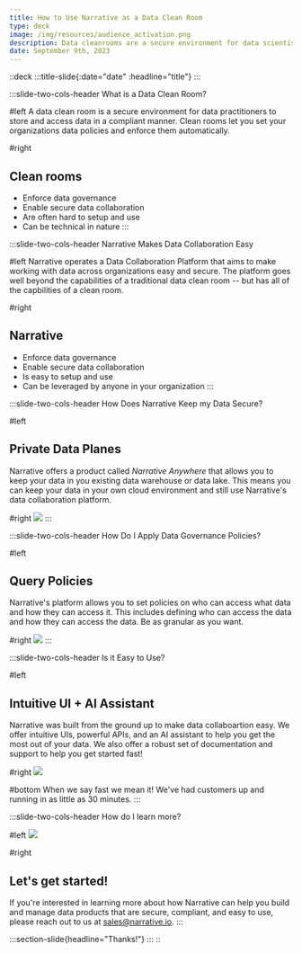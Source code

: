 ```yaml
---
title: How to Use Narrative as a Data Clean Room
type: deck
image: /img/resources/audience_activation.png
description: Data cleanrooms are a secure environment for data scientists to access and analyze data.
date: September 9th, 2023
---
```


::deck
  :::title-slide{:date="date" :headline="title"}
  :::

  :::slide-two-cols-header
  What is a Data Clean Room?
  
  #left
  A data clean room is a secure environment for data practitioners to store and access data in a compliant manner.  Clean rooms let you set your organizations data policies and enforce them
  automatically.
  
  #right
  ## Clean rooms
  
  - Enforce data governance
  - Enable secure data collaboration
  - Are often hard to setup and use
  - Can be technical in nature
  :::

  :::slide-two-cols-header
  Narrative Makes Data Collaboration Easy
  
  #left
  Narrative operates a Data Collaboration Platform that aims to make working with data across organizations easy and secure.  The platform goes well beyond the capabilities of a traditional data clean room -- but has all of the capbilities of a clean room.
  
  #right
  ## Narrative
  
  - Enforce data governance
  - Enable secure data collaboration
  - Is easy to setup and use
  - Can be leveraged by anyone in your organization
  :::

  :::slide-two-cols-header
  How Does Narrative Keep my Data Secure?
  
  #left
  ## Private Data Planes
  
  Narrative offers a product called _Narrative Anywhere_ that allows you to keep your data in you existing data warehouse or data lake.  This means you can keep your data in your own cloud environment and still use Narrative's data collaboration platform.
  
  #right
  ![](https://t4.ftcdn.net/jpg/05/57/31/61/360_F_557316119_W5D3C0aeYDuVFIztUc3yQX2S6vGAfZer.jpg)
  :::

  :::slide-two-cols-header
  How Do I Apply Data Governance Policies?
  
  #left
  ## Query Policies
  
  Narrative's platform allows you to set policies on who can access what data and how they can access it.  This includes defining who can access the data and how they can access the data.  Be as granular as you want.
  
  #right
  ![](https://t4.ftcdn.net/jpg/05/57/31/61/360_F_557316119_W5D3C0aeYDuVFIztUc3yQX2S6vGAfZer.jpg)
  :::

  :::slide-two-cols-header
  Is it Easy to Use?
  
  #left
  ## Intuitive UI + AI Assistant
  
  Narrative was built from the ground up to make data collaboartion easy.  We offer intuitive UIs, powerful APIs, and an AI assistant to help you get the most out of your data.  We also offer a robust set of documentation and support to help you get started fast!
  
  #right
  ![](https://t4.ftcdn.net/jpg/05/57/31/61/360_F_557316119_W5D3C0aeYDuVFIztUc3yQX2S6vGAfZer.jpg)
  
  #bottom
  When we say fast we mean it!  We've had customers up and running in as little as 30 minutes.
  :::

  :::slide-two-cols-header
  How do I learn more?
  
  #left
  ![](/img/n-icon.png)
  
  #right
  ## Let's get started!
  
  If you're interested in learning more about how Narrative can help you build and manage data products that are secure, compliant, and easy to use, please reach out to us at <sales@narrative.io>.
  :::

  :::section-slide{headline="Thanks!"}
  :::
::
